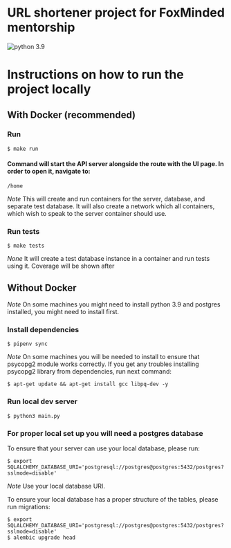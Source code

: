 # URL shortener project for FoxMinded mentorship

![python 3.9](https://img.shields.io/badge/python:-3.9-yellow.svg)

# Instructions on how to run the project locally

## With Docker (recommended)

### Run

    $ make run

#### Command will start the API server alongside the route with the UI page. In order to open it, navigate to:

    /home

_Note_ This will create and run containers for the server, database, and 
separate test database. It will also create a network which
all containers, which wish to speak to the server container should use.

### Run tests

    $ make tests

_None_ It will create a test database instance in a container and run tests using it. Coverage will be shown after


## Without Docker

_Note_ On some machines you might need to install python 3.9 and 
postgres installed, you might need to install first.

### Install dependencies

    $ pipenv sync

_Note_ On some machines you will be needed to install to ensure that psycopg2 module works correctly.
If you get any troubles installing psycopg2 library from dependencies, run next command:

    $ apt-get update && apt-get install gcc libpq-dev -y

### Run local dev server
    
    $ python3 main.py

### For proper local set up you will need a postgres database
To ensure that your server can use your local database, please run:
    
    $ export SQLALCHEMY_DATABASE_URI='postgresql://postgres@postgres:5432/postgres?sslmode=disable'

_Note_ Use your local database URI.

To ensure your local database has a proper structure of the tables, please run migrations:
    
    $ export SQLALCHEMY_DATABASE_URI='postgresql://postgres@postgres:5432/postgres?sslmode=disable'
    $ alembic upgrade head

